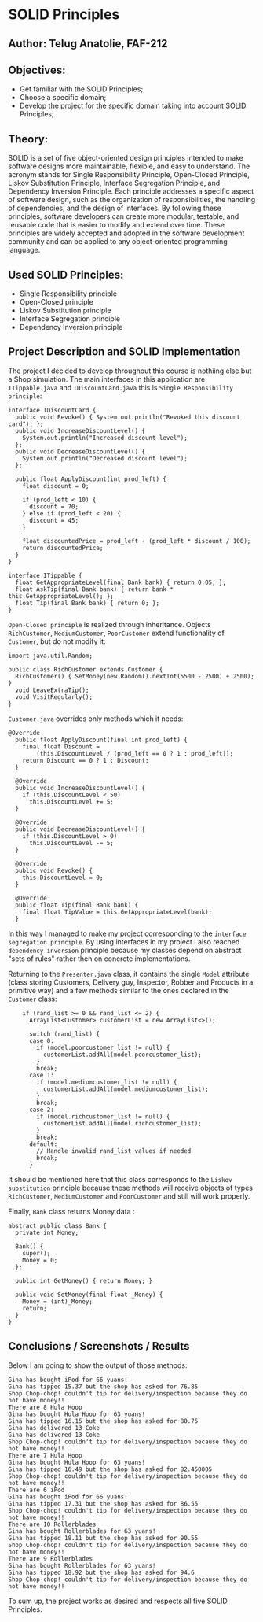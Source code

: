 # SOLID Principles


## Author: Telug Anatolie, FAF-212

## Objectives:

* Get familiar with the SOLID Principles;
* Choose a specific domain;
* Develop the project for the specific domain taking into account SOLID Principles;

## Theory:
SOLID is a set of five object-oriented design principles intended to make software designs more maintainable, flexible, and easy to understand. The acronym stands for Single Responsibility Principle, Open-Closed Principle, Liskov Substitution Principle, Interface Segregation Principle, and Dependency Inversion Principle. Each principle addresses a specific aspect of software design, such as the organization of responsibilities, the handling of dependencies, and the design of interfaces. By following these principles, software developers can create more modular, testable, and reusable code that is easier to modify and extend over time. These principles are widely accepted and adopted in the software development community and can be applied to any object-oriented programming language.

## Used SOLID Principles: 

* Single Responsibility principle
* Open-Closed principle
* Liskov Substitution principle
* Interface Segregation principle
* Dependency Inversion principle


## Project Description and SOLID Implementation

The project I decided to develop throughout this course is nothiing else but a Shop simulation. The main interfaces in this application are `ITippable.java` and `IDiscountCard.java` this is `Single Responsibility  principle`:
```
interface IDiscountCard {
  public void Revoke() { System.out.println("Revoked this discount card"); };
  public void IncreaseDiscountLevel() {
    System.out.println("Increased discount level");
  };
  public void DecreaseDiscountLevel() {
    System.out.println("Decreased discount level");
  };

  public float ApplyDiscount(int prod_left) {
    float discount = 0;

    if (prod_left < 10) {
      discount = 70;
    } else if (prod_left < 20) {
      discount = 45;
    }

    float discountedPrice = prod_left - (prod_left * discount / 100);
    return discountedPrice;
  }
}

interface ITippable {
  float GetAppropriateLevel(final Bank bank) { return 0.05; };
  float AskTip(final Bank bank) { return bank * this.GetAppropriateLevel(); };
  float Tip(final Bank bank) { return 0; };
}

```
`Open-Closed principle` is realized through inheritance. Objects `RichCustomer`, `MediumCustomer`, `PoorCustomer` extend functionality of `Customer`, but do not modify it.
```
import java.util.Random;

public class RichCustomer extends Customer {
  RichCustomer() { SetMoney(new Random().nextInt(5500 - 2500) + 2500); }
  void LeaveExtraTip();
  void VisitRegularly();
}
```
`Customer.java` overrides only methods which it needs:
```
@Override
  public float ApplyDiscount(final int prod_left) {
    final float Discount =
        (this.DiscountLevel / (prod_left == 0 ? 1 : prod_left));
    return Discount == 0 ? 1 : Discount;
  }

  @Override
  public void IncreaseDiscountLevel() {
    if (this.DiscountLevel < 50)
      this.DiscountLevel += 5;
  }

  @Override
  public void DecreaseDiscountLevel() {
    if (this.DiscountLevel > 0)
      this.DiscountLevel -= 5;
  }

  @Override
  public void Revoke() {
    this.DiscountLevel = 0;
  }

  @Override
  public float Tip(final Bank bank) {
    final float TipValue = this.GetAppropriateLevel(bank);
  }
```

In this way I managed to make my project corresponding to the `interface segregation principle`. By using interfaces in my project I also reached `dependency inversion` principle because my classes depend on abstract "sets of rules" rather then on concrete implementations.

Returning to the `Presenter.java` class, it contains the single `Model` attribute (class storing Customers, Delivery guy, Inspector, Robber and Products in a primitive way) and a few methods similar to the ones declared in the `Customer` class:
```
    if (rand_list >= 0 && rand_list <= 2) {
      ArrayList<Customer> customerList = new ArrayList<>();

      switch (rand_list) {
      case 0:
        if (model.poorcustomer_list != null) {
          customerList.addAll(model.poorcustomer_list);
        }
        break;
      case 1:
        if (model.mediumcustomer_list != null) {
          customerList.addAll(model.mediumcustomer_list);
        }
        break;
      case 2:
        if (model.richcustomer_list != null) {
          customerList.addAll(model.richcustomer_list);
        }
        break;
      default:
        // Handle invalid rand_list values if needed
        break;
      }
```

It should be mentioned here that this class corresponds to the `Liskov substitution` principle because these methods will receive objects of types `RichCustomer`, `MediumCustomer` and `PoorCustomer` and still will work properly.

Finally, `Bank` class returns Money data :
```
abstract public class Bank {
  private int Money;

  Bank() {
    super();
    Money = 0;
  };

  public int GetMoney() { return Money; }

  public void SetMoney(final float _Money) {
    Money = (int)_Money;
    return;
  }
}
```



## Conclusions / Screenshots / Results

Below I am going to show the output of those methods:
```
Gina has bought iPod for 66 yuans!
Gina has tipped 15.37 but the shop has asked for 76.85
Shop Chop-chop! couldn't tip for delivery/inspection because they do not have money!!
There are 8 Hula Hoop
Gina has bought Hula Hoop for 63 yuans!
Gina has tipped 16.15 but the shop has asked for 80.75
Gina has delivered 13 Coke
Gina has delivered 13 Coke
Shop Chop-chop! couldn't tip for delivery/inspection because they do not have money!!
There are 7 Hula Hoop
Gina has bought Hula Hoop for 63 yuans!
Gina has tipped 16.49 but the shop has asked for 82.450005
Shop Chop-chop! couldn't tip for delivery/inspection because they do not have money!!
There are 6 iPod
Gina has bought iPod for 66 yuans!
Gina has tipped 17.31 but the shop has asked for 86.55
Shop Chop-chop! couldn't tip for delivery/inspection because they do not have money!!
There are 10 Rollerblades
Gina has bought Rollerblades for 63 yuans!
Gina has tipped 18.11 but the shop has asked for 90.55
Shop Chop-chop! couldn't tip for delivery/inspection because they do not have money!!
There are 9 Rollerblades
Gina has bought Rollerblades for 63 yuans!
Gina has tipped 18.92 but the shop has asked for 94.6
Shop Chop-chop! couldn't tip for delivery/inspection because they do not have money!!
```

To sum up, the project works as desired and respects all five SOLID Principles.
